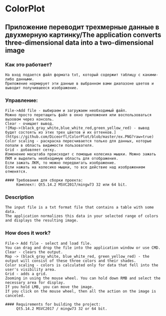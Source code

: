 # ColorPlot  
## Приложение переводит трехмерные данные в двухмерную картинку/The application converts three-dimensional data into a two-dimensional image  

### Как это работает?  
    На вход подается файл формата txt, который содержит таблицу с какими-либо данными.   
    Приложение нормирует эти данные в выбранном вами диапазоне цветов и выводит получившееся изображение.  
### Управление:  
    File->Add file - выбираем и загружаем необходимый файл.  
    Можно просто перетащить файл в окно приложения или воспользоваться вызовом через консоль.  
    Clear - очищает вывод.  
    ![Map->(black_gray_white,blue_white_red,green_yellow_red) - вывод будет состоять из этих трех цветов и их оттенков.](https://github.com/Diceorfl/ColorPlot/blob/master/ex.PNG?raw=true) 
    Color scaling - раскраска пересчивается только для данных, которые попали в область видимости пользователя.   
    Grid - добавляет сетку.  
    Изменение масштаба происходит с помощью колесика мышки. Можно зажать ПКМ и выделить необходимую область для отображения.  
    Если зажать ЛКМ, то можно передвигать изображение.  
    Если нажать на колесико мышки, то все действие над изображением отменятся.

    #### Требования для сборки проекта:  
         Комплект: Qt5.14.2 MSVC2017/mingw73 32 или 64 bit.  

### Description  
    The input file is a txt format file that contains a table with some data.  
    The application normalizes this data in your selected range of colors and displays the resulting image.  
### How does it work?  
    File-> Add file - select and load file.  
    You can drag and drop the file into the application window or use CMD.  
    Clear - clears the output.  
    Map -> (black_gray_white, blue_white_red, green_yellow_red) - the output will consist of these three colors and their shades.  
    Color scaling - colors is calculated only for data that fell into the user's visibility area.  
    Grid - adds a grid.  
    Zooming in using the mouse wheel. You can hold down RMB and select the necessary area for display.
    If you hold LMB, you can move the image.  
    If you click on the mouse wheel, then all the action on the image is canceled.  

    #### Requirements for building the project:  
         Qt5.14.2 MSVC2017 / mingw73 32 or 64 bit.  
